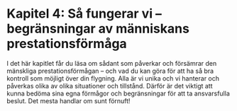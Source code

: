 # Kapitel 4: Så fungerar vi – begränsningar av människans prestationsförmåga

I det här kapitlet får du läsa om sådant som påverkar och försämrar den mänskliga prestationsförmågan – och vad du kan göra för att ha så bra kontroll som möjligt över din flygning. Alla är vi unika och vi hanterar och påverkas olika av olika situationer och tillstånd. Därför är det viktigt att kunna bedöma sina egna förmågor och begränsningar för att ta ansvarsfulla beslut. Det mesta handlar om sunt förnuft!
